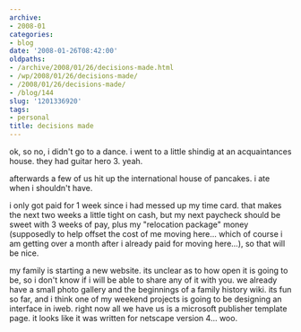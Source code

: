 ```yaml
---
archive:
- 2008-01
categories:
- blog
date: '2008-01-26T08:42:00'
oldpaths:
- /archive/2008/01/26/decisions-made.html
- /wp/2008/01/26/decisions-made/
- /2008/01/26/decisions-made/
- /blog/144
slug: '1201336920'
tags:
- personal
title: decisions made
---
```


ok, so no, i didn't go to a dance. i went to a little shindig at an
acquaintances house. they had guitar hero 3. yeah.

afterwards a few of us hit up the international house of pancakes. i ate
when i shouldn't have.

i only got paid for 1 week since i had messed up my time card. that makes
the next two weeks a little tight on cash, but my next paycheck should be
sweet with 3 weeks of pay, plus my "relocation package" money (supposedly
to help offset the cost of me moving here... which of course i am getting
over a month after i already paid for moving here...), so that will be
nice.

my family is starting a new website. its unclear as to how open it is
going to be, so i don't know if i will be able to share any of it with
you. we already have a small photo gallery and the beginnings of a family
history wiki. its fun so far, and i think one of my weekend projects is
going to be designing an interface in iweb. right now all we have us is
a microsoft publisher template page. it looks like it was written for
netscape version 4... woo.

